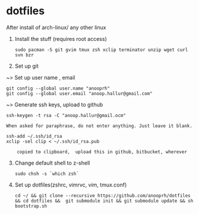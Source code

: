 dotfiles
========

After install of arch-linux/ any other linux

1. Install the stuff (requires root access)

	```shell
	sudo pacman -S git gvim tmux zsh xclip terminator unzip wget curl svn bzr    
	```
2. Set up git

~> Set up user name , email

	git config --global user.name "anooprh"
	git config --global user.email "anoop.hallur@gmail.com"

~> Generate ssh keys, upload to github

	ssh-keygen -t rsa -C "anoop.hallur@gmail.ocm"

	When asked for paraphrase, do not enter anything. Just leave it blank.

	ssh-add ~/.ssh/id_rsa
	xclip -sel clip < ~/.ssh/id_rsa.pub  

		copied to clipboard,  upload this in github, bitbucket, wherever

3. Change default shell to z-shell

	```shell
	sudo chsh -s `which zsh`
	```

4. Set up dotfiles(zshrc, vimrvc, vim, tmux.conf)

	```shell
	cd ~/ && git clone --recursive https://github.com/anooprh/dotfiles && cd dotfiles &&  git submodule init && git submodule update && sh bootstrap.sh
	```

